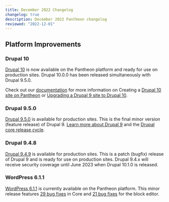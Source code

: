 ```yaml
---
title: December 2022 Changelog
changelog: true
description: December 2022 Pantheon changelog
reviewed: "2022-12-01"
---
```


## Platform Improvements

### Drupal 10

[Drupal 10](https://www.drupal.org/project/drupal/releases/10.0.0) is now available on the Pantheon platform and ready for use on production sites. Drupal 10.0.0 has been released simultaneously with Drupal 9.5.0.

Check out our [documentation](/drupal-10) for more information on Creating a [Drupal 10 site on Pantheon](/drupal-10#create-a-drupal-10-site) or [Upgrading a Drupal 9 site to Drupal 10](/drupal-10#update-a-drupal-9-site-to-drupal-10).

### Drupal 9.5.0

[Drupal 9.5.0](https://www.drupal.org/project/drupal/releases/9.5.0) is available for production sites. This is the final minor version (feature release) of Drupal 9. [Learn more about Drupal 9](https://www.drupal.org/about/9) and the [Drupal core release cycle](https://www.drupal.org/about/core/policies/core-release-cycles/schedule).

### Drupal 9.4.8

[Drupal 9.4.9](https://www.drupal.org/project/drupal/releases/9.4.9) is available for production sites. This is a patch (bugfix) release of Drupal 9 and is ready for use on production sites. Drupal 9.4.x will receive security coverage until June 2023 when Drupal 10.1.0 is released.

### WordPress 6.1.1

[WordPress 6.1.1](https://wordpress.org/news/2022/11/misha/) is currently available on the Pantheon platform. This minor release features [29 bug fixes](https://core.trac.wordpress.org/query?milestone=6.1.1&group=component&col=id&col=summary&col=status&col=owner&col=type&col=priority&col=milestone&order=priority) in Core and [21 bug fixes](https://github.com/WordPress/gutenberg/compare/ca07aa8354a1131dbabcc36dfcaf70e0c0891f54...6566f5fe9ece6ad5ae550349d3b1f0944a011040) for the block editor.
